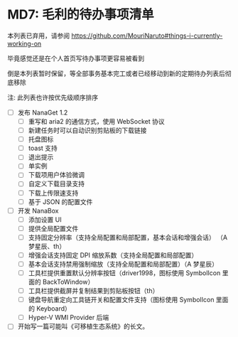 ﻿# MD7: 毛利的待办事项清单

本列表已弃用，请参阅 https://github.com/MouriNaruto#things-i-currently-working-on

毕竟感觉还是在个人首页写待办事项更容易被看到

倒是本列表暂时保留，等全部事务基本完工或者已经移动到新的定期待办列表后彻底移除

注: 此列表也许按优先级顺序排序

- [ ] 发布 NanaGet 1.2
  - [ ] 重写和 aria2 的通信方式，使用 WebSocket 协议 
  - [ ] 新建任务时可以自动识别剪贴板的下载链接
  - [ ] 托盘图标
  - [ ] toast 支持
  - [ ] 退出提示
  - [ ] 单实例
  - [ ] 下载项用户体验微调
  - [ ] 自定义下载目录支持
  - [ ] 下载上传限速支持
  - [ ] 基于 JSON 的配置文件
- [ ] 开发 NanaBox
  - [ ] 添加设置 UI
  - [ ] 提供全局配置文件
  - [ ] 支持固定分辨率（支持全局配置和局部配置，基本会话和增强会话）
        （A 梦星辰、th）
  - [ ] 增强会话支持固定 DPI 缩放系数（支持全局配置和局部配置）
  - [ ] 基本会话支持禁用强制缩放（支持全局配置和局部配置）（A 梦星辰）
  - [ ] 工具栏提供重置默认分辨率按钮（driver1998，图标使用 SymbolIcon 里面的
        BackToWindow）
  - [ ] 工具栏提供截屏并复制结果到剪贴板按钮（th）
  - [ ] 键盘导航重定向工具链开关和配置文件支持（图标使用 SymbolIcon 里面的
        Keyboard）
  - [ ] Hyper-V WMI Provider 后端
- [ ] 开始写一篇可能叫《可移植生态系统》的长文。
